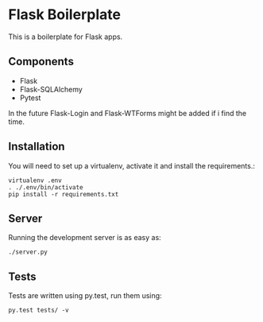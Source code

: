 Flask Boilerplate
=================

This is a boilerplate for Flask apps.


Components
----------

 * Flask
 * Flask-SQLAlchemy
 * Pytest

In the future Flask-Login and Flask-WTForms might be added if i find the time.


Installation
------------

You will need to set up a virtualenv, activate it and install the requirements.:

    virtualenv .env
    . ./.env/bin/activate
    pip install -r requirements.txt


Server
------

Running the development server is as easy as:

    ./server.py


Tests
-----

Tests are written using py.test, run them using:

    py.test tests/ -v
